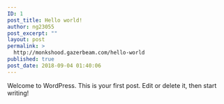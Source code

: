 ```yaml
---
ID: 1
post_title: Hello world!
author: ng23055
post_excerpt: ""
layout: post
permalink: >
  http://monkshood.gazerbeam.com/hello-world
published: true
post_date: 2018-09-04 01:40:06
---
```

Welcome to WordPress. This is your first post. Edit or delete it, then start writing!